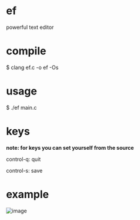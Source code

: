 # ef
powerful text editor

# compile
$ clang ef.c -o ef -Os

# usage
$ ./ef main.c

# keys
**note: for keys you can set yourself from the source**

control-q: quit

control-s: save

# example
![image](https://github.com/user-attachments/assets/952f59d4-a4bf-4c1e-8e0d-0ad6bd6eef65)

